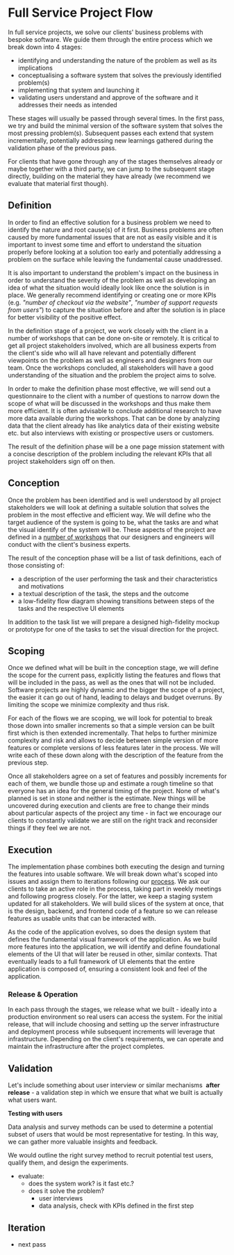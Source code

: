 # Full Service Project Flow

In full service projects, we solve our clients' business problems with bespoke
software. We guide them through the entire process which we break down into 4
stages:

- identifying and understanding the nature of the problem as well as its
  implications
- conceptualising a software system that solves the previously identified
  problem(s)
- implementing that system and launching it
- validating users understand and approve of the software and it addresses their
  needs as intended

These stages will usually be passed through several times. In the first pass, we
try and build the minimal version of the software system that solves the most
pressing problem(s). Subsequent passes each extend that system incrementally,
potentially addressing new learnings gathered during the validation phase of the
previous pass.

For clients that have gone through any of the stages themselves already or maybe
together with a third party, we can jump to the subsequent stage directly,
building on the material they have already (we recommend we evaluate that
material first though).

## Definition

In order to find an effective solution for a business problem we need to
identify the nature and root cause(s) of it first. Business problems are often
caused by more fundamental issues that are not as easily visible and it is
important to invest some time and effort to understand the situation properly
before looking at a solution too early and potentially addressing a problem on
the surface while leaving the fundamental cause unaddressed.

It is also important to understand the problem's impact on the business in order
to understand the severity of the problem as well as developing an idea of what
the situation would ideally look like once the solution is in place. We
generally recommend identifying or creating one or more KPIs (e.g. _"number of
checkout via the website"_, _"number of support requests from users"_) to
capture the situation before and after the solution is in place for better
visibility of the positive effect.

In the definition stage of a project, we work closely with the client in a
number of workshops that can be done on-site or remotely. It is critical to get
all project stakeholders involved, which are all business experts from the
client's side who will all have relevant and potentially different viewpoints on
the problem as well as engineers and designers from our team. Once the workshops
concluded, all stakeholders will have a good understanding of the situation and
the problem the project aims to solve.

In order to make the definition phase most effective, we will send out a
questionnaire to the client with a number of questions to narrow down the scope
of what will be discussed in the workshops and thus make them more efficient. It
is often advisable to conclude additional research to have more data available
during the workshops. That can be done by analyzing data that the client already
has like analytics data of their existing website etc. but also interviews with
existing or prospective users or customers.

The result of the definition phase will be a one page mission statement with a
concise description of the problem including the relevant KPIs that all project
stakeholders sign off on then.

## Conception

Once the problem has been identified and is well understood by all project
stakeholders we will look at defining a suitable solution that solves the
problem in the most effective and efficient way. We will define who the target
audience of the system is going to be, what the tasks are and what the visual
identify of the system will be. These aspects of the project are defined in a
[number of workshops](../workflow/conception/) that our designers and engineers
will conduct with the client's business experts.

The result of the conception phase will be a list of task definitions, each of
those consisting of:

- a description of the user performing the task and their characteristics and
  motivations
- a textual description of the task, the steps and the outcome
- a low-fidelity flow diagram showing transitions between steps of the tasks and
  the respective UI elements

In addition to the task list we will prepare a designed high-fidelity mockup or
prototype for one of the tasks to set the visual direction for the project.

## Scoping

Once we defined what will be built in the conception stage, we will define the
scope for the current pass, explicitly listing the features and flows that will
be included in the pass, as well as the ones that will not be included. Software
projects are highly dynamic and the bigger the scope of a project, the easier it
can go out of hand, leading to delays and budget overruns. By limiting the scope
we minimize complexity and thus risk.

For each of the flows we are scoping, we will look for potential to break those
down into smaller increments so that a simple version can be built first which
is then extended incrementally. That helps to further minimize complexity and
risk and allows to decide between simple version of more features or complete
versions of less features later in the process. We will write each of these down
along with the description of the feature from the previous step.

Once all stakeholders agree on a set of features and possibly increments for
each of them, we bundle those up and estimate a rough timeline so that everyone
has an idea for the general timing of the project. None of what's planned is set
in stone and neither is the estimate. New things will be uncovered during
execution and clients are free to change their minds about particular aspects of
the project any time - in fact we encourage our clients to constantly validate
we are still on the right track and reconsider things if they feel we are not.

## Execution

The implementation phase combines both executing the design and turning the
features into usable software. We will break down what's scoped into issues and
assign them to iterations following our [process](../process/). We ask our
clients to take an active role in the process, taking part in weekly meetings
and following progress closely. For the latter, we keep a staging system updated
for all stakeholders. We will build slices of the system at once, that is the
design, backend, and frontend code of a feature so we can release features as
usable units that can be interacted with.

As the code of the application evolves, so does the design system that defines
the fundamental visual framework of the application. As we build more features
into the application, we will identify and define foundational elements of the
UI that will later be reused in other, similar contexts. That eventually leads
to a full framework of UI elements that the entire application is composed of,
ensuring a consistent look and feel of the application.

### Release & Operation

In each pass through the stages, we release what we built - ideally into a
production environment so real users can access the system. For the initial
release, that will include choosing and setting up the server infrastructure and
deployment process while subsequent increments will leverage that
infrastructure. Depending on the client's requirements, we can operate and
maintain the infrastructure after the project completes.

## Validation

Let's include something about user interview or similar mechanisms  **after
release** - a validation step in which we ensure that what we built is actually
what users want.

**Testing with users**

Data analysis and survey methods can be used to determine a potential subset of
users that would be most representative for testing. In this way, we can gather
more valuable insights and feedback.

We would outline the right survey method to recruit potential test users,
qualify them, and design the experiments.

- evaluate:
  - does the system work? is it fast etc.?
  - does it solve the problem?
    - user interviews
    - data analysis, check with KPIs defined in the first step

## Iteration

- next pass
